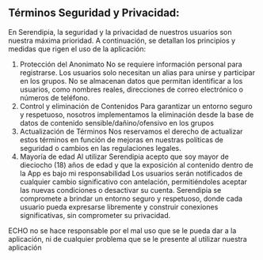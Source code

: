 ## Términos Seguridad y Privacidad:
En Serendipia, la seguridad y la privacidad de nuestros usuarios son nuestra máxima prioridad. 
A continuación, se detallan los principios y medidas que rigen el uso de la aplicación:
1. Protección del Anonimato
No se requiere información personal para registrarse. Los usuarios solo necesitan un alias para 
unirse y participar en los grupos.
No se almacenan datos que permitan identificar a los usuarios, como nombres reales, 
direcciones de correo electrónico o números de teléfono.
2. Control y eliminación de Contenidos
Para garantizar un entorno seguro y respetuoso, nosotros implementamos la eliminación 
desde la base de datos de contenido sensible/dañino/ofensivo en los grupos
3. Actualización de Términos
Nos reservamos el derecho de actualizar estos términos en función de mejoras en nuestras 
políticas de seguridad o cambios en las regulaciones legales.
4. Mayoría de edad
Al utilizar Serendipia acepto que soy mayor de dieciocho (18) años de edad y que la exposición al contenido dentro de la App es bajo mi responsabilidad
Los usuarios serán notificados de cualquier cambio significativo con antelación, permitiéndoles 
aceptar las nuevas condiciones o desactivar su cuenta.
Serendipia se compromete a brindar un entorno seguro y respetuoso, donde cada usuario 
pueda expresarse libremente y construir conexiones significativas, sin comprometer su 
privacidad.

ECHO no se hace responsable por el mal uso que se le pueda dar a la aplicación, ni de cualquier problema que se le presente al utilizar nuestra aplicación
